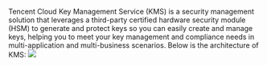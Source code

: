 Tencent Cloud Key Management Service (KMS) is a security management solution that leverages a third-party certified hardware security module (HSM) to generate and protect keys so you can easily create and manage keys, helping you to meet your key management and compliance needs in multi-application and multi-business scenarios.
Below is the architecture of KMS:
![](https://main.qcloudimg.com/raw/41e9b9f581a50bd58b5695a5f40c09fa.png)

